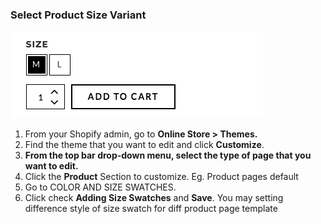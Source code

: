 ### Select Product Size Variant

![](/assets/thelook-size-variant.png)
1. From your Shopify admin, go to **Online Store &gt; Themes.**
2. Find the theme that you want to edit and click **Customize**.
3. **From the top bar drop-down menu, select the type of page that you want to edit.**
4. Click the **Product** Section to customize. Eg. Product pages default 
5. Go to COLOR AND SIZE SWATCHES. 
6. Click check **Adding Size Swatches** and **Save**. 
You may setting difference style of size swatch for diff product page template

